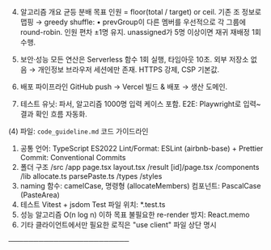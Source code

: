4. 알고리즘 개요
균등 분배 목표 인원 = floor(total / target) or ceil.
기존 조 정보로 맵핑 → greedy shuffle:
• prevGroup이 다른 멤버를 우선적으로 각 그룹에 round-robin.
인원 편차 ±1명 유지.
unassigned가 5명 이상이면 재귀 재배정 1회 수행.
5. 보안·성능
모든 연산은 Serverless 함수 1회 실행, 타임아웃 10초.
외부 저장소 없음 → 개인정보 브라우저 세션에만 존재.
HTTPS 강제, CSP 기본값.
6. 배포 파이프라인
GitHub push → Vercel 빌드 & 배포 → 생산 도메인.

7. 테스트
유닛: 파서, 알고리즘 1000명 입력 케이스 포함.
E2E: Playwright로 입력~결과 확인 흐름 자동화.

(4) 파일: `code_guideline.md`
코드 가이드라인
1. 공통
언어: TypeScript ES2022
Lint/Format: ESLint (airbnb-base) + Prettier
Commit: Conventional Commits
2. 폴더 구조
/src
  /app
    page.tsx
    layout.tsx
    /result
       [id]/page.tsx
  /components
  /lib
    allocate.ts
    parsePaste.ts
  /types
  /styles
3. naming
함수: camelCase, 명령형 (allocateMembers)
컴포넌트: PascalCase (PasteArea)
4. 테스트
Vitest + jsdom
Test 파일 위치: *.test.ts
5. 성능
알고리즘 O(n log n) 이하 목표
불필요한 re-render 방지: React.memo
6. 기타
클라이언트에서만 필요한 로직은 "use client" 파일 상단 명시

────────────────────────
